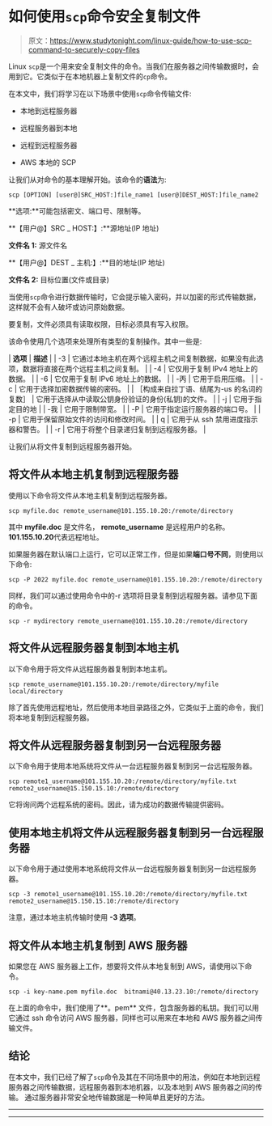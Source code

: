 # 如何使用`scp`命令安全复制文件

> 原文：<https://www.studytonight.com/linux-guide/how-to-use-scp-command-to-securely-copy-files>

Linux `scp`是一个用来安全复制文件的命令。当我们在服务器之间传输数据时，会用到它。它类似于在本地机器上复制文件的`cp`命令。

在本文中，我们将学习在以下场景中使用`scp`命令传输文件:

*   本地到远程服务器

*   远程服务器到本地

*   远程到远程服务器

*   AWS 本地的 SCP

让我们从对命令的基本理解开始。该命令的**语法**为:

```
scp [OPTION] [user@]SRC_HOST:]file_name1 [user@]DEST_HOST:]file_name2
```

**选项:**可能包括密文、端口号、限制等。

**【用户@】SRC _ HOST:】:**源地址(IP 地址)

**文件名 1:** 源文件名

**【用户@】DEST _ 主机:】:**目的地址(IP 地址)

**文件名 2:** 目标位置(文件或目录)

当使用`scp`命令进行数据传输时，它会提示输入密码，并以加密的形式传输数据，这样就不会有人破坏或访问原始数据。

要复制，文件必须具有读取权限，目标必须具有写入权限。

该命令使用几个选项来处理所有类型的复制操作。其中一些是:

| **选项** | **描述** |
| -3 | 它通过本地主机在两个远程主机之间复制数据，如果没有此选项，数据将直接在两个远程主机之间复制。 |
| -4 | 它仅用于复制 IPv4 地址上的数据。 |
| -6 | 它仅用于复制 IPv6 地址上的数据。 |
| -丙 | 它用于启用压缩。 |
| -c | 它用于选择加密数据传输的密码。 |
| ［构成来自拉丁语、结尾为-us 的名词的复数］ | 它用于选择从中读取公钥身份验证的身份(私钥)的文件。 |
| -j | 它用于指定目的地 |
| -我 | 它用于限制带宽。 |
| -P | 它用于指定运行服务器的端口号。 |
| -p | 它用于保留原始文件的访问和修改时间。 |
| q | 它用于从 ssh 禁用进度指示器和警告。 |
| -r | 它用于将整个目录递归复制到远程服务器。 |

让我们从将文件复制到远程服务器开始。

## 将文件从本地主机复制到远程服务器

使用以下命令将文件从本地主机复制到远程服务器。

```
scp myfile.doc remote_username@101.155.10.20:/remote/directory
```

其中 **myfile.doc** 是文件名， **remote_username** 是远程用户的名称。**101.155.10.20**代表远程地址。

如果服务器在默认端口上运行，它可以正常工作，但是如果**端口号不同**，则使用以下命令:

```
scp -P 2022 myfile.doc remote_username@101.155.10.20:/remote/directory
```

同样，我们可以通过使用命令中的-r 选项将目录复制到远程服务器。请参见下面的命令。

```
scp -r mydirectory remote_username@101.155.10.20:/remote/directory
```

## 将文件从远程服务器复制到本地主机

以下命令用于将文件从远程服务器复制到本地主机。

```
scp remote_username@101.155.10.20:/remote/directory/myfile local/directory
```

除了首先使用远程地址，然后使用本地目录路径之外，它类似于上面的命令，我们将本地复制到远程服务器。

## 将文件从远程服务器复制到另一台远程服务器

以下命令用于使用本地系统将文件从一台远程服务器复制到另一台远程服务器。

```
scp remote1_username@101.155.10.20:/remote/directory/myfile.txt remote2_username@15.150.15.10:/remote/directory
```

它将询问两个远程系统的密码。因此，请为成功的数据传输提供密码。

## 使用本地主机将文件从远程服务器复制到另一台远程服务器

以下命令用于通过使用本地系统将文件从一台远程服务器复制到另一台远程服务器。

```
scp -3 remote1_username@101.155.10.20:/remote/directory/myfile.txt remote2_username@15.150.15.10:/remote/directory
```

注意，通过本地主机传输时使用 **-3 选项**。

## 将文件从本地主机复制到 AWS 服务器

如果您在 AWS 服务器上工作，想要将文件从本地复制到 AWS，请使用以下命令。

```
scp -i key-name.pem myfile.doc  bitnami@40.13.23.10:/remote/directory
```

在上面的命令中，我们使用了**。pem** 文件，包含服务器的私钥。我们可以用它通过 ssh 命令访问 AWS 服务器，同样也可以用来在本地和 AWS 服务器之间传输文件。

## 结论

在本文中，我们已经了解了`scp`命令及其在不同场景中的用法，例如在本地到远程服务器之间传输数据，远程服务器到本地机器，以及本地到 AWS 服务器之间的传输。
通过服务器非常安全地传输数据是一种简单且更好的方法。

* * *

* * *